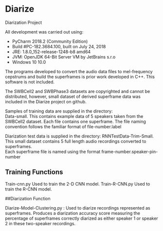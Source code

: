# Diarize
Diarization Project

 
All development was carried out using:
- PyCharm 2018.2 (Community Edition)
- Build #PC-182.3684.100, built on July 24, 2018
- JRE: 1.8.0_152-release-1248-b8 amd64
- JVM: OpenJDK 64-Bit Server VM by JetBrains s.r.o
- Windows 10 10.0 

The programs developed to convert the audio data files to 
mel-frequency cepstrums and build the superframes is prior 
work developed in C++.  This software is not included.  

The SWBCell2 and SWBPhase3 datasets are copyrighted and 
cannot be distributed, however, small dataset of derived 
superframe data was included in the Diarize project on github.

Samples of training data are supplied in the directory:  
Data-small.  This contains example data of 5 speakers 
taken from the SWBCell2 dataset.  Each file contains 
one superframe.  The file naming convention follows 
the familiar format of file-number.label


Diarization test data is supplied in the directory: 
RNNTestData-Trim-Small.  This small dataset contains 
5 full length audio recordings converted to superframes.  
Each superframe file is named using the format 
frame-number.speaker-pin-number

## Training Functions
Train-cnn.py		Used to train the 2-D CNN model.
Train-R-CNN.py	Used to train the R-CNN model.

##Diarization Function

Diarize-Model-Clustering.py  :  Used to diarize recordings 
represented as superframes.  Produces a diarization accuracy 
score measuring the percentage of superframes correctly 
diarized as either speaker 1 or speaker 2 in these two-speaker 
recordings.


